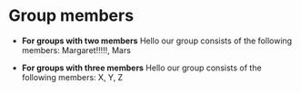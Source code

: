 # Group members


* **For groups with two members** Hello our group consists of the following members: Margaret!!!!!, Mars

* **For groups with three members** Hello our group consists of the following members: X, Y, Z
